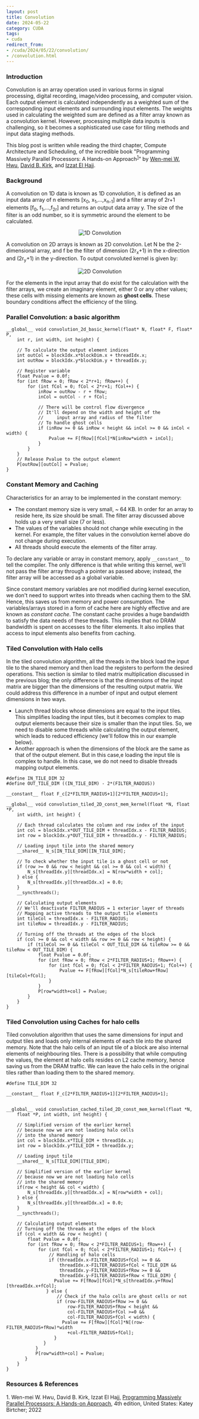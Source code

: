 ```yaml
---
layout: post
title: Convolution
date: 2024-05-22
category: CUDA
tags:
- cuda
redirect_from:
- /cuda/2024/05/22/convolution/
- /convolution.html
---
```


### **Introduction**
Convolution is an array operation used in
various forms in signal processing, digital recording,
image/video processing, and computer vision.
Each output element is calculated independently
as a weighted sum of the corresponding input elements
and surrounding input elements. The weights used in
calculating the weighted sum are defined as a filter
array known as a convolution kernel. However,
processing multiple data inputs is challenging,
so it becomes a sophisticated use case for tiling
methods and input data staging methods.

This blog post is written while reading the
third chapter, Compute Architecture and Scheduling,
of the incredible book "Programming Massively Parallel
Processors: A Hands-on Approach<sup>[1](#link1)</sup>"
by [Wen-mei W. Hwu](https://scholar.google.com/citations?user=ohjQPx8AAAAJ&hl=en),
[David B. Kirk](https://scholar.google.com/citations?user=fMbArPwAAAAJ&hl=en),
and [Izzat El Hajj](https://scholar.google.com/citations?user=_VVw504AAAAJ&hl=en).

### **Background**
A convolution on 1D data is known as 1D convolution,
it is defined as an input data array of n
elements [x<sub>0</sub>, x<sub>1</sub>,...,x<sub>n-1</sub>]
and a filter array of 2r+1 elements
[f<sub>0</sub>, f<sub>1</sub>,...,f<sub>2r</sub>]
and returns an output data array y. The size of the
filter is an odd number, so it is symmetric
around the element to be calculated.

<p align="center">
  <img alt="1D Convolution" src="/assets/CUDA/conv1d_formula.png" class="center" >
</p>

A convolution on 2D arrays is known as 2D convolution.
Let N be the 2-dimensional array, and f be the
filter of dimension (2r<sub>x</sub>+1) in the
x-direction and (2r<sub>y</sub>+1) in the y-direction.
To output convoluted kernel is given by:

<p align="center">
  <img alt="2D Convolution" src="/assets/CUDA/conv2d_formula.png" class="center" >
</p>

For the elements in the input array that do
exist for the calculation with the filter arrays,
we create an imaginary element, either 0 or
any other values; these cells with missing
elements are known as **ghost cells**.
These boundary conditions affect the efficiency of the tiling.

### **Parallel Convolution: a basic algorithm**
```cuda
__global__ void convolution_2d_basic_kernel(float* N, float* F, float* P,
    int r, int width, int height) {
    
    // To calculate the output element indices
    int outCol = blockIdx.x*blockDim.x + threadIdx.x;
    int outRow = blockIdx.y*blockDim.y + threadIdx.y;

    // Register variable
    float Pvalue = 0.0f;
    for (int fRow = 0; fRow < 2*r+1; fRow++) {
        for (int fCol = 0; fCol < 2*r+1; fCol++) {
            inRow = outRow - r + fRow;
            inCol = outCol - r + fCol;

            // There will be control flow divergence
            // It'll depend on the width and height of the
            //     input array and radius of the filter
            // To handle ghost cells
            if (inRow >= 0 && inRow < height && inCol >= 0 && inCol < width) {
                Pvalue += F[fRow][fCol]*N[inRow*width + inCol];
            }   
        }   
    }   
    // Release Pvalue to the output element
    P[outRow][outCol] = Pvalue;
}
```

### **Constant Memory and Caching**
Characteristics for an array to be implemented in the constant memory:
- The constant memory size is very small, ~ 64 KB.
In order for an array to reside here, its size
should be small. The filter array discussed
above holds up a very small size (7 or less).
- The values of the variables should not change
while executing in the kernel. For example, the
filter values in the convolution kernel above do not change during execution.
- All threads should execute the elements of the filter array.

To declare any variable or array in constant memory,
apply `__constant__` to tell the compiler.
The only difference is that while writing this kernel,
we'll not pass the filter array through a pointer
as passed above; instead, the filter array will
be accessed as a global variable.

Since constant memory variables are not modified
during kernel execution, we don't need to support
writes into threads when caching them to the SM.
Hence, this saves us from memory and power consumption.
The variables/arrays stored in a form of cache here are
highly effective and are known as *constant cache*.
The constant cache provides a huge bandwidth to satisfy
the data needs of these threads. This implies that no
DRAM bandwidth is spent on accesses to the filter
elements. It also implies that access to input
elements also benefits from caching.

### **Tiled Convolution with Halo cells**
In the tiled convolution algorithm, all the threads
in the block load the input tile to the shared memory
and then load the registers to perform the desired
operations. This section is similar to tiled matrix
multiplication discussed in the previous blog;
the only difference is that the dimensions of the
input matrix are bigger than the dimensions of the
resulting output matrix. We could address this
difference in a number of input and output element
dimensions in two ways.
- Launch thread blocks whose dimensions are equal
to the input tiles. This simplifies loading the
input tiles, but it becomes complex to map output
elements because their size is smaller than the
input tiles. So, we need to disable some threads
while calculating the output element, which leads
to reduced efficiency (we'll follow this in our
example below).
- Another approach is when the dimensions of the
block are the same as that of the output element.
But in this case,e loading the input tile is complex
to handle. In this case, we do not need to disable
threads mapping output elements.
```cuda
#define IN_TILE_DIM 32
#define OUT_TILE_DIM ((IN_TILE_DIM) - 2*(FILTER_RADIUS))

__constant__ float F_c[2*FILTER_RADIUS+1][2*FILTER_RADIUS+1];

__global__ void convolution_tiled_2D_const_mem_kernel(float *N, float *P,
    int width, int height) {

    // Each thread calculates the column and row index of the input
    int col = blockIdx.x*OUT_TILE_DIM + threadIdx.x - FILTER_RADIUS;
    int row = blockIdx.y*OUT_TILE_DIM + threadIdx.y - FILTER_RADIUS;

    // Loading input tile into the shared memory
    __shared__ N_s[IN_TILE_DIM][IN_TILE_DIM];

    // To check whether the input tile is a ghost cell or not
    if (row >= 0 && row < height && col >= 0 && col < width) {
        N_s[threadIdx.y][threadIdx.x] = N[row*width + col];
    } else {
        N_s[threadIdx.y][threadIdx.x] = 0.0;
    }
    __syncthreads();

    // Calculating output elements
    // We'll deactivate FILTER_RADIUS = 1 exterior layer of threads
    // Mapping active threads to the output tile elements
    int tileCol = threadIdx.x - FILTER_RADIUS;
    int tileRow = threadIdx.y - FILTER_RADIUS;

    // Turning off the threads at the edges of the block
    if (col >= 0 && col < width && row >= 0 && row < height) {
        if (tileCol >= 0 && tileCol < OUT_TILE_DIM && tileRow >= 0 && tileRow < OUT_TILE_DIM) {
            float Pvalue = 0.0f;
            for (int fRow = 0; fRow < 2*FILTER_RADIUS+1; fRow++) {
                for (int fCol = 0; fCol < 2*FILTER_RADIUS+1; fCol++) {
                    Pvalue += F[fRow][fCol]*N_s[tileRow+fRow][tileCol+fCol];
                }
            }
            P[row*width+col] = Pvalue;
        }
    }
}
```

### **Tiled Convolution using Caches for halo cells**
Tiled convolution algorithm that uses the same
dimensions for input and output tiles and loads
only internal elements of each tile into the
shared memory. Note that the halo cells of an
input tile of a block are also internal elements
of neighbouring tiles. There is a possibility that
while computing the values, the element at halo
cells resides on L2 cache memory, hence saving us
from the DRAM traffic. We can leave the halo cells
in the original tiles rather than loading them to the shared memory.
```cuda
#define TILE_DIM 32

__constant__ float F_c[2*FILTER_RADIUS+1][2*FILTER_RADIUS+1];


__global__ void convolution_cached_tiled_2D_const_mem_kernel(float *N,
    float *P, int width, int height) {

    // Simplified version of the earlier kernel
    // because now we are not loading halo cells
    // into the shared memory
    int col = blockIdx.x*TILE_DIM + threadIdx.x;
    int row = blockIdx.y*TILE_DIM + threadIdx.y;

    // Loading input tile
    __shared__ N_s[TILE_DIM][TILE_DIM];

    // Simplified version of the earlier kernel
    // because now we are not loading halo cells
    // into the shared memory
    if(row < height && col < width) {
        N_s[threadIdx.y][threadIdx.x] = N[row*width + col];
    } else {
        N_s[threadIdx.y][threadIdx.x] = 0.0;
    }
    __syncthreads();

    // Calculating output elements
    // Turning off the threads at the edges of the block
    if (col < width && row < height) {
        float Pvalue = 0.0f;
        for (int fRow = 0; fRow < 2*FILTER_RADIUS+1; fRow++) {
            for (int fCol = 0; fCol < 2*FILTER_RADIUS+1; fCol++) {
                // Handling of halo cells
                if (threadIdx.x-FILTER_RADIUS+fCol >= 0 &&
                    threadIdx.x-FILTER_RADIUS+fCol < TILE_DIM &&
                    threadIdx.y-FILTER_RADIUS+fRow >= 0 &&
                    threadIdx.y-FILTER_RADIUS+fRow < TILE_DIM) {
                  Pvalue += F[fRow][fCol]*N_s[threadIdx.y+fRow][threadIdx.x+fCol];
               } else {
                   // Check if the halo cells are ghost cells or not
                   if (row-FILTER_RADIUS+fRow >= 0 &&
                       row-FILTER_RADIUS+fRow < height &&
                       col-FILTER_RADIUS+fCol >=0 &&
                       col-FILTER_RADIUS+fCol < width) {
                     Pvalue += F[fRow][fCol]*N[(row-FILTER_RADIUS+fRow)*width
                       +col-FILTER_RADIUS+fCol];
                  }
              }
           }
           P[row*width+col] = Pvalue;
       }
    }
}
```

### **Resources & References**
<a id="link1">1</a>. Wen-mei W. Hwu, David B. Kirk, Izzat El Hajj, [Programming Massively Parallel Processors: A Hands-on Approach](https://www.amazon.in/Programming-Massively-Parallel-Processors-Hands/dp/0323912311), 4th edition, United States: Katey Birtcher; 2022
